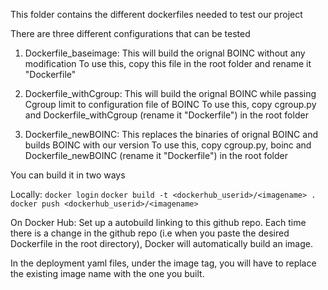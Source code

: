This folder contains the different dockerfiles needed to test our project


There are three different configurations that can be tested

1) Dockerfile_baseimage: This will build the orignal BOINC without any modification
To use this, copy this file in the root folder and rename it "Dockerfile"

2) Dockerfile_withCgroup: This will build the orignal BOINC while passing Cgroup limit to configuration file of BOINC
To use this, copy cgroup.py and Dockerfile_withCgroup (rename it "Dockerfile") in the root folder

3) Dockerfile_newBOINC: This replaces the binaries of orignal BOINC and builds BOINC with our version
To use this, copy cgroup.py, boinc and Dockerfile_newBOINC (rename it "Dockerfile") in the root folder

 You can build it in two ways

Locally:
`docker login`
`docker build -t <dockerhub_userid>/<imagename> .`
`docker push <dockerhub_userid>/<imagename>`

On Docker Hub:
Set up a autobuild linking to this github repo. Each time there is a change in the github repo (i.e when you paste the desired Dockerfile in the root directory), Docker will automatically build an image. 

In the deployment yaml files, under the image tag, you will have to replace the existing image name with the one you built. 




